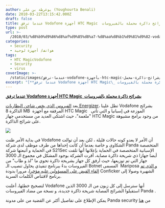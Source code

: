 ```yaml
---
author: يوغرطة بن علي (Youghourta Benali)
date: 2010-03-22T13:15:42.000Z
draft: false
title: عندما ترفق Vodafone أجهزة HTC Magic  بشرائح ذاكرة محملة بالفيروسات
type: post
url: >-
  /2010/03/%d8%b9%d9%86%d8%af%d9%85%d8%a7-%d8%aa%d8%b1%d9%81%d9%82-vodafone-%d8%a8%d8%a3%d8%ac%d9%87%d8%b2%d8%a9-htc-magic-%d8%b4%d8%b1%d8%a7%d8%a6%d8%ad-%d8%b0%d8%a7%d9%83%d8%b1%d8%a9-%d9%85%d8%ad%d9%85%d9%84/
categories:
  - Security
  - هواتف/ أجهزة لوحية
tags:
  - HTC MagicVodafone
  - Security
  - virus
coverImage: >-
  /static/images/عندما-ترفق-vodafone-بأجهزة-htc-magic-شرائح-ذاكرة-محمل/htc_magic-298x300.jpg
excerpt: "[**عندما ترفق Vodafone أجهزة HTC Magic\_ بشرائح ذاكرة محملة بالفيروسات**](https://www.it-scoop.com/2010/03/%d8%b9%d9%86%d8%af%d9%85%d8%a7-%d8%aa%d8%b1%d9%81%d9%82-vodafone-%d8%a8%d8%a3%d8%ac%d9%87%d8%b2%d8%a9-htc-magic-%d8%b4%d8%b1%d8%a7%d8%a6%d8%ad-%d8%b0%d8%a7%d9%83%d8%b1%d8%a9-%d9%85%d8%ad%d9%85%d9%84/)\n\nبعد [الفيروس الذي يخص شاحن البطاريات Energizer](https://www.it-scoop.com/2010/03/%D8%A2%D8%AE%D8%B1-%D8%B5%D9%8A%D8%AD%D8%A7%D8%AA-%D8%A7%D9%84%D8%A8%D8%B1%D8%A7%D9%85%D8%AC-%D8%A7%D9%84%D8%B6%D8%A7%D8%B1%D8%A9%D8%8C-trojan-%D9%85%D8%B6%D9%85%D9%86-%D9%81%D9%8A-%D8%B4%D8%A7%D8%AD/)، تطل علينا Vodafone بشرائح الذاكرة 8 MB \_المرفقة مع أجهزة HTC Magic \_\_الموزعة في إسبانيا و التي تأتي \"ملغمة\"، حيث اشتكى العديد من مستخدمي"
---
```

[**عندما ترفق Vodafone أجهزة HTC Magic  بشرائح ذاكرة محملة بالفيروسات**](https://www.it-scoop.com/2010/03/%d8%b9%d9%86%d8%af%d9%85%d8%a7-%d8%aa%d8%b1%d9%81%d9%82-vodafone-%d8%a8%d8%a3%d8%ac%d9%87%d8%b2%d8%a9-htc-magic-%d8%b4%d8%b1%d8%a7%d8%a6%d8%ad-%d8%b0%d8%a7%d9%83%d8%b1%d8%a9-%d9%85%d8%ad%d9%85%d9%84/)

بعد [الفيروس الذي يخص شاحن البطاريات Energizer](https://www.it-scoop.com/2010/03/%D8%A2%D8%AE%D8%B1-%D8%B5%D9%8A%D8%AD%D8%A7%D8%AA-%D8%A7%D9%84%D8%A8%D8%B1%D8%A7%D9%85%D8%AC-%D8%A7%D9%84%D8%B6%D8%A7%D8%B1%D8%A9%D8%8C-trojan-%D9%85%D8%B6%D9%85%D9%86-%D9%81%D9%8A-%D8%B4%D8%A7%D8%AD/)، تطل علينا Vodafone بشرائح الذاكرة 8 MB  المرفقة مع أجهزة HTC Magic   الموزعة في إسبانيا و التي تأتي "ملغمة"، حيث اشتكى العديد من مستخدمي جهاز HTC Magic من وجود برامج مشبوهة على شرائح الذاكرة.

![](/static/images/عندما-ترفق-vodafone-بأجهزة-htc-magic-شرائح-ذاكرة-محمل/htc_magic-298x300.jpg)

في بداية الأمر ظنت Vodafone أن الأمر لا يعدو كونه حالات قليلة ، لكن بعد أن توالت الشكاوى و خاصة بعدما أن كانت إحداها من طرف موظف لدى شركة Panda المتخصصة في الحماية و أتبعتها شركة S21Sec الإسبانية المتخصصة في الحماية بإعلانها أنها تلقت أيضا جهازا ذي شريحة ذاكرة مصابة، أقرت الشركة بوجود المشكل في مجموع الـ 3000 جهاز التي تم توزيعها، حيث أرفق كل جهاز بشريحة ذاكرة تحوي ما "لذ و طاب" من الفيروسات بدءً ببرنامج تنفيذي يحاول تنصيب الـ Botnet المسمى  Mariposa [و الذي تم إلقاء القبض على المسؤولين عليه مؤخرا](https://www.it-scoop.com/2010/03/%d8%a7%d9%84%d8%b4%d8%b1%d8%b7%d8%a9-%d8%a7%d9%84%d8%a5%d8%b3%d8%a8%d8%a7%d9%86%d9%8a%d8%a9-%d8%aa%d9%84%d9%82%d9%8a-%d8%a7%d9%84%d9%82%d8%a8%d8%b6-%d8%b9%d9%84%d9%89-%d8%a7%d9%84%d9%85%d8%b3%d8%a4/)، مرورا بدودة Conficker الشهيرة وصولا إلى برنامج لاقتناص الكلمات السرية.

لتصحيح خطئها، أعلنت Vodafone أنها سترسل إلى كل زبون من الـ 3000 الذين استقبلوا الشرائح المصابة شريحة ذاكرة جديدة، و نسخة من مضاد الفيروسات Panda .

يمكن الإطلاع على تفاصيل أكثر عن القضية من على مدونة Panda security من [هنا](http://research.pandasecurity.com/vodafone-distributes-mariposa-part-2/?utm_source=feedburner\&utm_medium=feed\&utm_campaign=Feed:+PandaResearch+%28Panda+Research%29\&utm_content=Google+Reader)
